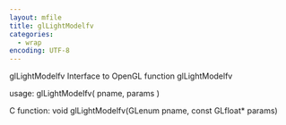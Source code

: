 ```yaml
---
layout: mfile
title: glLightModelfv
categories:
  - wrap
encoding: UTF-8
---
```


glLightModelfv  Interface to OpenGL function glLightModelfv

usage:  glLightModelfv( pname, params )

C function:  void glLightModelfv(GLenum pname, const GLfloat\* params)